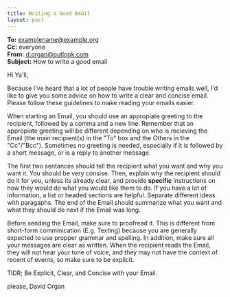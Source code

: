 ```yaml
---
title: Writing a Good Email
layout: post
---
```


**To:** examplename@example.org  
**Cc:** everyone  
**From:** d.organ@outlook.com  
**Subject:** How to write a good email  

Hi Ya'll,  

Because I've heard that a lot of people have trouble writing emails well, I'd like to give you some advice on how to write a clear and concise email. Please follow these guidelines to make reading your emails easier.  

When starting an Email, you should use an appropiate greeting to the recipient, followed by a comma and a new line. Remember that an appropiate greeting will be different depending on who is recieving the Email (the main recipient(s) in the "To" box and the Others in the "Cc"/"Bcc"). Sometimes no greeting is needed, especially if it is followed by a short message, or is a reply to another message. 

The first two sentances should tell the recipient what you want and why you want it. You should be very consise. Then, explain why the recipient should do it for you, unless its already clear, and provide **specific** instructions on how they would do what you would like them to do. If you have a lot of information, a list or headed sections are helpful. Separate different ideas with paragaphs. The end of the Email should summarize what you want and what they should do next if the Email was long.

Before sending the Email, make sure to proofread it. This is different from short-form comminication (E.g. Texting) because you are generally expected to use propper grammar and spelling. In addition, make sure all your messages are clear as written. When the recipient reads the Email, they will not hear your tone of voice, and they may not have the context of recent of events, so make sure to be explicit.

TlDR; Be Explicit, Clear, and Concise with your Email.  

please,
David Organ
